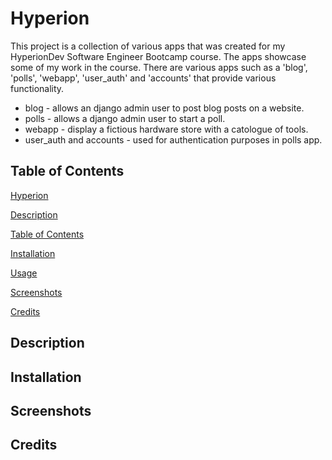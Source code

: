 # Hyperion
This project is a collection of various apps that was created for my HyperionDev Software Engineer Bootcamp course. The apps
showcase some of my work in the course. There are various apps such as a 'blog', 'polls', 'webapp', 'user_auth' and 'accounts' that provide various
functionality.
* blog - allows an django admin user to post blog posts on a website.
* polls - allows a django admin user to start a poll.
* webapp - display a fictious hardware store with a catologue of tools.
* user_auth and accounts - used for authentication purposes in polls app.
## Table of Contents
[Hyperion](#hyperion) 

[Description](#description)

[Table of Contents](#table-of-contents)

[Installation](#installation)

[Usage](#usage)

[Screenshots](#screenshots)

[Credits](#credits)

## Description

## Installation

## Screenshots

## Credits



